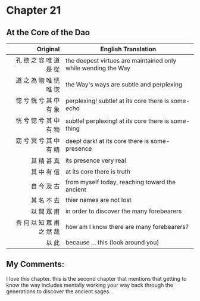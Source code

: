 # Chapter 21
## At the Core of the Dao

| Original | English Translation |
| -: | -- |
| 孔 德 之 容 唯 道 是 從 | the deepest virtues are maintained only while wending the Way |
| 道 之 為 物 唯 恍 唯 惚 | the Way's ways are subtle and perplexing |
| 惚 兮 恍 兮 其 中 有 象 | perplexing! subtle! at its core there is some-echo |
| 恍 兮 惚 兮 其 中 有 物 | subtle! perplexing! at its core there is some-thing |
| 窈 兮 冥 兮 其 中 有 精 | deep! dark! at its core there is some-presence |
| 其 精 甚 真 | its presence very real |
| 其 中 有 信 | at its core there is truth |
| 自 今 及 古 | from myself today, reaching toward the ancient |
| 其 名 不 去 | thier names are not lost |
| 以 閱 眾 甫 | in order to discover the many forebearers |
| 吾 何 以 知 眾 甫 之 然 哉 | how am I know there are many forebearers? |
| 以 此 | because ... this (look around you) |


## My Comments:

I love this chapter.
this is the second chapter that mentions that getting to know the way includes mentally working your way back through the generations to discover the ancient sages.

